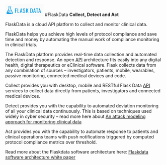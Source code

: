 <a href="https://www.flaskdata.io">![Screenshot](img/flaskdata_logo.PNG)</a>
#FlaskData
**Collect, Detect and Act**

FlaskData is a cloud API platform to collect and monitor clinical data.

FlaskData helps you achieve high levels of protocol compliance and save time and money by automating the manual work of compliance monitoring in clinical trials.  

The FlaskData platform provides real-time data collection and automated detection and response. An open [API](https://api.flaskdata.io/swagger)  architecture fits easily into any digital health, digital therapeutics or eClinical software.  Flask collects data from any combination of sources – investigators, patients, mobile, wearables, passive monitoring, connected medical devices and code.

Collect provides you with desktop, mobile and RESTful Flask Data [API](https://api.flaskdata.io/swagger/) services to collect data directly from patients, investigators and connected medical devices.

Detect  provides you with the capability to automated deviation monitoring of all your clinical data continuously. This is based on techniques used widely in cyber security – read more here about
[An attack modeling approach for monitoring clinical data](https://www.flaskdata.io/an-attack-modeling-approach-for-remote-monitoring-of-clinical-trials/)

Act  provides you with the capability to automate response to patients and clinical operations teams with push notifications triggered by computed protocol compliance metrics over threshold.

Read more about the Flaskdata software architecture here:  [Flaskdata software architecture white paper](https://www.flaskdata.io/flaskdata-software-architecture-white-paper/)
